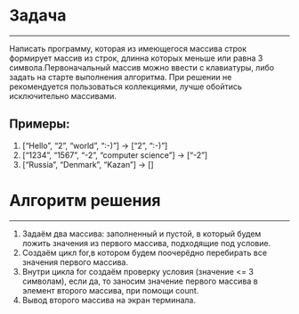 # Задача 
 ___
 Написать программу, которая из имеющегося массива
 строк формирует массив из строк, длинна которых 
 меньше или равна 3 символа.Первоначальный массив 
 можно ввести с клавиатуры, либо задать на старте 
 выполнения алгоритма. При решении не 
 рекомендуется пользоваться коллекциями, лучше 
 обойтись исключительно массивами.

 ## Примеры:
1. [“Hello”, “2”, “world”, “:-)”] → [“2”, “:-)”]
2. [“1234”, “1567”, “-2”, “computer science”] → [“-2”]
3. [“Russia”, “Denmark”, “Kazan”] → []

# Алгоритм решения
---
1. Задаём два массива: заполненный и пустой, в который будем ложить значения из первого массива, подходящие под условие.
2. Создаём цикл for,в котором будем поочерёдно перебирать все значения первого массива.
3. Внутри цикла for создаём проверку условия (значение <= 3 символам), если да, то заносим значение первого массива в элемент второго массива, при помощи count.
4. Вывод второго массива на экран терминала.